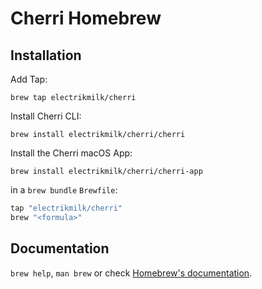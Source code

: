 # Cherri Homebrew

## Installation

Add Tap:

```console
brew tap electrikmilk/cherri
```

Install Cherri CLI:

```console
brew install electrikmilk/cherri/cherri
```

Install the Cherri macOS App:

```console
brew install electrikmilk/cherri/cherri-app
```

in a `brew bundle` `Brewfile`:

```ruby
tap "electrikmilk/cherri"
brew "<formula>"
```

## Documentation

`brew help`, `man brew` or check [Homebrew's documentation](https://docs.brew.sh).
